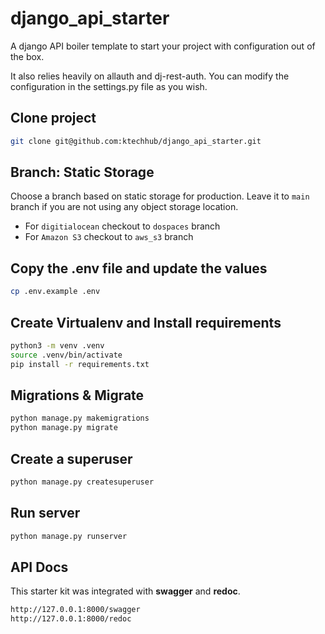# django_api_starter

A django API boiler template to start your project with configuration out of the box.

It also relies heavily on allauth and dj-rest-auth. You can modify the configuration in the settings.py file as you wish.

## Clone project
```sh
git clone git@github.com:ktechhub/django_api_starter.git
```

## Branch: Static Storage
Choose a branch based on static storage for production. Leave it to `main` branch if you are not using any object storage location.

- For `digitialocean` checkout to `dospaces` branch
- For `Amazon S3` checkout to `aws_s3` branch

## Copy the .env file and update the values
```sh
cp .env.example .env
```

## Create Virtualenv and Install requirements
```sh
python3 -m venv .venv
source .venv/bin/activate
pip install -r requirements.txt
```

## Migrations & Migrate
```sh
python manage.py makemigrations
python manage.py migrate
```

## Create a superuser
```sh
python manage.py createsuperuser
```

## Run server
```sh
python manage.py runserver
```

## API Docs
This starter kit was integrated with **swagger** and **redoc**.

```sh
http://127.0.0.1:8000/swagger
http://127.0.0.1:8000/redoc
```